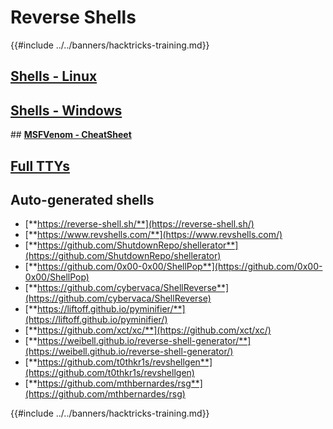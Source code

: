 # Reverse Shells

{{#include ../../banners/hacktricks-training.md}}

## [**Shells - Linux**](linux.md)

## [**Shells - Windows**](windows.md)

## [**MSFVenom - CheatSheet**](msfvenom.md)

## [**Full TTYs**](full-ttys.md)

## **Auto-generated shells**

- [**https://reverse-shell.sh/**](https://reverse-shell.sh/)
- [**https://www.revshells.com/**](https://www.revshells.com/)
- [**https://github.com/ShutdownRepo/shellerator**](https://github.com/ShutdownRepo/shellerator)
- [**https://github.com/0x00-0x00/ShellPop**](https://github.com/0x00-0x00/ShellPop)
- [**https://github.com/cybervaca/ShellReverse**](https://github.com/cybervaca/ShellReverse)
- [**https://liftoff.github.io/pyminifier/**](https://liftoff.github.io/pyminifier/)
- [**https://github.com/xct/xc/**](https://github.com/xct/xc/)
- [**https://weibell.github.io/reverse-shell-generator/**](https://weibell.github.io/reverse-shell-generator/)
- [**https://github.com/t0thkr1s/revshellgen**](https://github.com/t0thkr1s/revshellgen)
- [**https://github.com/mthbernardes/rsg**](https://github.com/mthbernardes/rsg)

{{#include ../../banners/hacktricks-training.md}}



